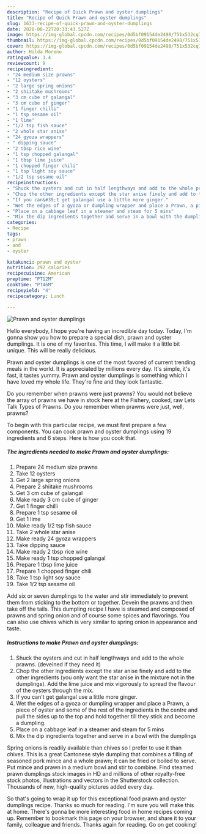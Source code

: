 ```yaml
---
description: "Recipe of Quick Prawn and oyster dumplings"
title: "Recipe of Quick Prawn and oyster dumplings"
slug: 1633-recipe-of-quick-prawn-and-oyster-dumplings
date: 2020-08-22T20:33:43.527Z
image: https://img-global.cpcdn.com/recipes/0d5bf09154de2498/751x532cq70/prawn-and-oyster-dumplings-recipe-main-photo.jpg
thumbnail: https://img-global.cpcdn.com/recipes/0d5bf09154de2498/751x532cq70/prawn-and-oyster-dumplings-recipe-main-photo.jpg
cover: https://img-global.cpcdn.com/recipes/0d5bf09154de2498/751x532cq70/prawn-and-oyster-dumplings-recipe-main-photo.jpg
author: Hilda Moreno
ratingvalue: 3.4
reviewcount: 9
recipeingredient:
- "24 medium size prawns"
- "12 oysters"
- "2 large spring onions"
- "2 shiitake mushrooms"
- "3 cm cube of galangal"
- "3 cm cube of ginger"
- "1 finger chilli"
- "1 tsp sesame oil"
- "1 lime"
- "1/2 tsp fish sauce"
- "2 whole star anise"
- "24 gyoza wrappers"
- " dipping sauce"
- "2 tbsp rice wine"
- "1 tsp chopped galangal"
- "1 tbsp lime juice"
- "1 chopped finger chili"
- "1 tsp light soy sauce"
- "1/2 tsp sesame oil"
recipeinstructions:
- "Shuck the oysters and cut in half lengthways and add to the whole prawns. (deveined if they need it)"
- "Chop the other ingredients except the star anise finely and add to the other ingredients (you only want the star anise in the mixture not in the dumplings). Add the lime juice and mix vigorously to spread the flavour of the oysters through the mix."
- "If you can&#39;t get galangal use a little more ginger."
- "Wet the edges of a gyoza or dumpling wrapper and place a Prawn, a piece of oyster and some of the rest of the ingredients in the centre and pull the sides up to the top and hold together till they stick and become a dumpling."
- "Place on a cabbage leaf in a steamer and steam for 5 mins"
- "Mix the dip ingredients together and serve in a bowl with the dumplings"
categories:
- Recipe
tags:
- prawn
- and
- oyster

katakunci: prawn and oyster 
nutrition: 292 calories
recipecuisine: American
preptime: "PT12M"
cooktime: "PT46M"
recipeyield: "4"
recipecategory: Lunch

---
```



![Prawn and oyster dumplings](https://img-global.cpcdn.com/recipes/0d5bf09154de2498/751x532cq70/prawn-and-oyster-dumplings-recipe-main-photo.jpg)

Hello everybody, I hope you're having an incredible day today. Today, I'm gonna show you how to prepare a special dish, prawn and oyster dumplings. It is one of my favorites. This time, I will make it a little bit unique. This will be really delicious.

Prawn and oyster dumplings is one of the most favored of current trending meals in the world. It is appreciated by millions every day. It's simple, it's fast, it tastes yummy. Prawn and oyster dumplings is something which I have loved my whole life. They're fine and they look fantastic.

Do you remember when prawns were just prawns? You would not believe the array of prawns we have in stock here at the Fishery, cooked, raw Lets Talk Types of Prawns. Do you remember when prawns were just, well, prawns?


To begin with this particular recipe, we must first prepare a few components. You can cook prawn and oyster dumplings using 19 ingredients and 6 steps. Here is how you cook that.

<!--inarticleads1-->

##### The ingredients needed to make Prawn and oyster dumplings:

1. Prepare 24 medium size prawns
1. Take 12 oysters
1. Get 2 large spring onions
1. Prepare 2 shiitake mushrooms
1. Get 3 cm cube of galangal
1. Make ready 3 cm cube of ginger
1. Get 1 finger chilli
1. Prepare 1 tsp sesame oil
1. Get 1 lime
1. Make ready 1/2 tsp fish sauce
1. Take 2 whole star anise
1. Make ready 24 gyoza wrappers
1. Take  dipping sauce
1. Make ready 2 tbsp rice wine
1. Make ready 1 tsp chopped galangal
1. Prepare 1 tbsp lime juice
1. Prepare 1 chopped finger chili
1. Take 1 tsp light soy sauce
1. Take 1/2 tsp sesame oil


Add six or seven dumplings to the water and stir immediately to prevent them from sticking to the bottom or together. Devein the prawns and then take off the tails. This dumpling recipe I have is steamed and composed of prawns and spring onion and of course some spices and flavorings. You can also use chives which is very similar to spring onion in appearance and taste. 

<!--inarticleads2-->

##### Instructions to make Prawn and oyster dumplings:

1. Shuck the oysters and cut in half lengthways and add to the whole prawns. (deveined if they need it)
1. Chop the other ingredients except the star anise finely and add to the other ingredients (you only want the star anise in the mixture not in the dumplings). Add the lime juice and mix vigorously to spread the flavour of the oysters through the mix.
1. If you can&#39;t get galangal use a little more ginger.
1. Wet the edges of a gyoza or dumpling wrapper and place a Prawn, a piece of oyster and some of the rest of the ingredients in the centre and pull the sides up to the top and hold together till they stick and become a dumpling.
1. Place on a cabbage leaf in a steamer and steam for 5 mins
1. Mix the dip ingredients together and serve in a bowl with the dumplings


Spring onions is readily available than chives so I prefer to use it than chives. This is a great Cantonese style dumpling that combines a filling of seasoned pork mince and a whole prawn; it can be fried or boiled to serve. Put mince and prawn in a medium bowl and stir to combine. Find steamed prawn dumplings stock images in HD and millions of other royalty-free stock photos, illustrations and vectors in the Shutterstock collection. Thousands of new, high-quality pictures added every day. 

So that's going to wrap it up for this exceptional food prawn and oyster dumplings recipe. Thanks so much for reading. I'm sure you will make this at home. There's gonna be more interesting food in home recipes coming up. Remember to bookmark this page on your browser, and share it to your family, colleague and friends. Thanks again for reading. Go on get cooking!
